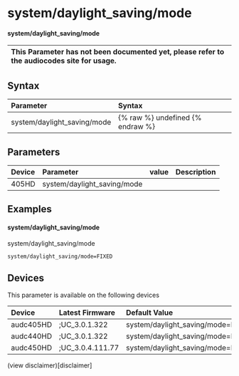 ﻿---
description: system/daylight_saving/mode
search: false
---

# system/daylight_saving/mode

#### system/daylight_saving/mode


| This Parameter has not been documented yet, please refer to the audiocodes site for usage.  |
| :--- |

## Syntax
| Parameter | Syntax |
| :--- | :--- |
|system/daylight_saving/mode | {% raw %} undefined {% endraw %} |

## Parameters
|Device|Parameter|value|Description|
|:---|:---|:---|:---|
| 405HD | system/daylight_saving/mode |  |  |

## Examples
#### system/daylight_saving/mode

system/daylight_saving/mode

```
system/daylight_saving/mode=FIXED
```

## Devices
This parameter is available on the following devices

| Device | Latest Firmware | Default Value |
|:---|:---|:---|
| audc405HD | ;UC_3.0.1.322 | system/daylight_saving/mode=FIXED 
| audc440HD | ;UC_3.0.1.322 | system/daylight_saving/mode=FIXED 
| audc450HD | ;UC_3.0.4.111.77 | system/daylight_saving/mode=FIXED 

(view disclaimer)[disclaimer]
